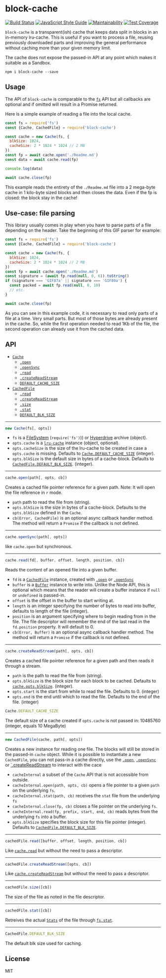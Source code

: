 # block-cache

[![Build Status](https://travis-ci.org/martinheidegger/block-cache.svg?branch=master)](https://travis-ci.org/martinheidegger/block-cache)
[![JavaScript Style Guide](https://img.shields.io/badge/code_style-standard-brightgreen.svg)](https://standardjs.com)
[![Maintainability](https://api.codeclimate.com/v1/badges/16ad2e5bd41ce529ae97/maintainability)](https://codeclimate.com/github/martinheidegger/block-cache/maintainability)
[![Test Coverage](https://api.codeclimate.com/v1/badges/16ad2e5bd41ce529ae97/test_coverage)](https://codeclimate.com/github/martinheidegger/block-cache/test_coverage)

`block-cache` is a transparent(ish) cache that keeps data split in blocks in
an in-memory lru-cache. This is useful if you want to process a file, reusing
previously downloaded parts and improving the general performance without
caching more than your given memory limit.

The cache does not expose the passed-in API at any point which makes it
suitable as a Sandbox.

`npm i block-cache --save`

## Usage

The API of `block-cache` is comparable to the
[`fs`](https://nodejs.org/api/fs.html) API but all callbacks are optional and
if omitted will result in a Promise returned.

Here is a simple example of reading a file into the local cache.

```javascript
const fs = require('fs')
const {Cache, CachedFile} = require('block-cache')

const cache = new Cache(fs, {
  blkSize: 1024,
  cacheSize: 2 * 1024 * 1024 // 2 MB
})
const fp = await cache.open('./Readme.md')
const data = await cache.read(fp)

console.log(data)

await cache.close(fp)
```

This example reads the entirety of the `./Readme.md` file into a 2 mega-byte
cache in 1 kilo-byte sized blocks and then closes the data. Even if the fp is
closed: the block stay in the cache!

## Use-case: file parsing

This library usually comes in play when you have to parse parts of a file
depending on the header. Take the beginning of this GIF parser for example:

```javascript
const fs = require('fs')
const {Cache, CachedFile} = require('block-cache')

const cache = new Cache(fs, {
  blkSize: 1024,
  cacheSize: 2 * 1024 * 1024 // 2 MB
})
const fp = await cache.open('./Readme.md')
const signature = (await fp.read(null, 0, 6)).toString()
if (signature === 'GIF87a' || signature === 'GIF89a') {
  const packed = await fp.read(null, 0, 10)
  // etc.
}

await cache.close(fp)
```

As you can see in this example code, it is necessary to read only parts of a
file at a time. Very small parts. But most of those bytes are already
present in the cache. So, while the first operation needed to read 1Kb of
the file, the second operation can already use it from the cached data.

## API

- [`Cache`](#Cache)
    - [`.open`](#cache.open)
    - [`.openSync`](#cache.openSync)
    - [`.read`](#cache.read)
    - [`.createReadStream`](#cache.createReadStream)
    - [`DEFAULT_CACHE_SIZE`](#Cache.DEFAULT_CACHE_SIZE)
- [`CachedFile`](#CachedFile)
    - [`.read`](#cachedFile.read)
    - [`.createReadStream`](#cachedFile.createReadStream)
    - [`.size`](#cachedFile.size)
    - [`.stat`](#cachedFile.stat)
    - [`DEFAULT_BLK_SIZE`](#CachedFile.DEFAULT_BLK_SIZE)

---

<a name="Cache"></a>

```javascript
new Cache(fs[, opts])
```

- `fs` is a [FileSystem](https://nodejs.org/api/fs.html) (`require('fs')`)) or
    [Hyperdrive](https://github.com/mafintosh/hyperdrive) archive (object).
- `opts.cache` is a [`lru-cache`](https://github.com/isaacs/node-lru-cache)
    instance (object, optional).
- `opts.cacheSize` is the size of the lru-cache to be created in case a
    `opts.cache` is missing. Defaults to
    [`Cache.DEFAULT_CACHE_SIZE`](#Cache.DEFAULT_CACHE_SIZE) (integer).
- `opts.blkSize` is the default size in bytes of a cache-block. Defaults to
    [`CachedFile.DEFAULT_BLK_SIZE`](#CachedFile.DEFAULT_BLK_SIZE). (integer).

---

<a name="cache.open"></a>

```javascript
cache.open(path[, opts, cb])
```

Creates a cached file pointer reference for a given path. Note: It will open
the file reference in `r` mode.

- `path` path to read the file from (string).
- `opts.blkSize` is the size in bytes of a cache-block. Defaults to the
    `opts.blkSize` defined in the `Cache`.
- `cb(Error, CachedFile)` is an optional async callback handler method.
    The method will return a `Promise` if the callback is not defined.

---

<a name="cache.openSync"></a>

```javascript
cache.openSync(path[, opts])
```

like `cache.open` but synchronous.

---

<a name="cache.read"></a>

```javascript
cache.read(fd[, buffer, offset, length, position, cb])
```

Reads the content of an opened file into a given buffer.

- `fd` is a [`CachedFile`](#CachedFile) instance, created
    with [`.open`](#cache.open) or [`.openSync`](#cache.openSync)
- `buffer` is a [`Buffer`](https://nodejs.org/api/buffer.html) instance to
    write into. Unlike the Node API, this is optional which means that the
    reader will create a buffer instance if `null` or `undefined` is passed-in.
- `offset` is the offset in the buffer to start writing at.
- `length` is an integer specifying the number of bytes to read into buffer,
    defaults to length of the file (integer).
- `position` is an argument specifying where to begin reading from in the file.
    The file descriptor will remember the end of the last read in the
   `fd.position` property. It will default to 0.
- `cb(Error, Buffer)` is an optional async callback handler method. The method
    will return a `Promise` if the callback is not defined.

---

<a name="cache.createReadStream"></a>

```javascript
cache.createReadStream(path[, opts, cb])
```

Creates a cached file pointer reference for a given path and then reads it
through a stream.

- `path` is the path to read the file from (string).
- `opts.blkSize` is the block size for each block to be cached. Defaults
    to [`cache.opts.blkSize`](#Cache). (integer).
- `opts.start` is the start from while to read the file. Defaults to 0. (integer)
- `opts.end` is the end until which to read the file. Defaults to the end of
    the file. (integer)

<a name="Cache.DEFAULT_CACHE_SIZE"></a>

```javascript
Cache.DEFAULT_CACHE_SIZE
```

The default size of a cache created if `opts.cache` is not passed in: 10485760
(integer, equals 10 MegaByte)

---

<a name="CachedFile"></a>

```javascript
new CachedFile(cache, path[, opts])
```

Creates a new instance for reading one file. The blocks will still be stored in
the passed-in `cache` object. While it is possible to instantiate a new
`CachedFile`, you can not pass-in a cache directly, use the
[`.open`](#cache.open), [`.openSync`](#cache.openSync) or
[`.createReadStream](#cache.createReadStream) to interact with the cace

- `cacheInternal` a subset of the `Cache` API that is not accessible from
    outside.
- `cacheInternal.open(path, opts, cb)` opens a file pointer to a given `path`
    on the underlying `fs`.
- `cacheInternal.stat(path, cb)` receives the `stat` file from the underlying
   `fs`
- `cacheInternal.close(fp, cb)` closes a file pointer on the underlying `fs`.
- `cacheInternal.read(fp, prefix, start, end, cb)` reads bytes from the
    underlying `fs` into a buffer.
- `opts.blkSize` specifies the block size for this file pointer (integer).
    Defaults to [`CachedFile.DEFAULT_BLK_SIZE`](#CachedFile.DEFAULT_BLK_SIZE).

---

<a name="cachedFile.read"></a>

```javascript
cachedFile.read([buffer, offset, length, position, cb])
```

Like [`cache.read`](#cache.read) but without the need to pass a descriptor.

---

<a name="cachedFile.createReadStream"></a>

```javascript
cachedFile.createReadStream([opts, cb])
```

Like [`cache.createReadStream`](#cache.createReadStream) but without the need
to pass a descriptor.

---

<a name="cachedFile.size"></a>

```javascript
cachedFile.size([cb])
```

The size of the file as noted in the file descriptor.

---

<a name="cachedFile.stat"></a>

```javascript
cachedFile.stat([cb])
```

Retreives the actual
[`Stats`](https://nodejs.org/api/fs.html#fs_class_fs_stats) of the file
through [`fs.stat`](https://nodejs.org/api/fs.html#fs_class_fs_stats).

---

<a name="CachedFile.DEFAULT_BLK_SIZE"></a>

```javascript
CachedFile.DEFAULT_BLK_SIZE
```

The default blk size used for caching.

## License

MIT
